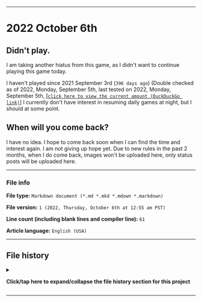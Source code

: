   
***

# 2022 October 6th

## Didn't play.

I am taking another hiatus from this game, as I didn't want to continue playing this game today.

I haven't played since 2021 September 3rd (`396 days ago`) (Double checked as of 2022, Monday, September 5th, last tested on 2022, Monday, September 5th, [[`click here to view the current amount (DuckDuckGo link)`]](https://duckduckgo.com/?q=Days+since+September+3rd+2021&t=ffab&ia=answer) I currently don't have interest in resuming daily games at night, but I should at some point.

## When will you come back?

I have no idea. I hope to come back soon when I can find the time and interest again. I am not giving up hope yet. Due to new rules in the past 2 months, when I do come back, images won't be uploaded here, only status posts will be uploaded here.

***

### File info

**File type:** `Markdown document (*.md *.mkd *.mdown *.markdown)`

**File version:** `1 (2022, Thursday, October 6th at 12:55 am PST)`

**Line count (including blank lines and compiler line):** `61`

**Article language:** `English (USA)`

***

## File history

<details><summary><p lang="en"><b>Click/tap here to expand/collapse the file history section for this project</b></p></summary>

Version 1 (error)

<details><summary><p lang="en"><b>Version 1 (2022, Thursday, October 6th at 12:55 am PST)</b></p></summary>

**This version was made by:** [`@seanpm2001`](https://github.com/seanpm2001/)

> Changes:

- [x] Started the file
- [x] Added the title section
- [x] Added the `didn't play` section
- [x] Added the `when will you come back?` section
- [x] Added the `file info` section
- - [x] Added the file type
- - [x] Added the version number
- - [x] Added the version date
- - [x] Added the line count
- - [x] Added the language indicator
- [x] Added the `file history` section
- - [x] Added an entry for version 1
- [ ] No other changes in version 1

</details>

</details>

***
